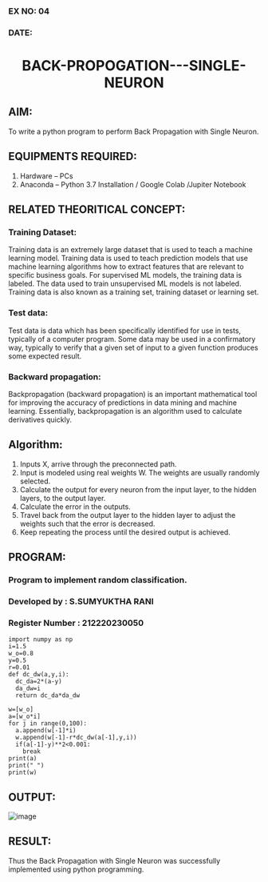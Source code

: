 ### EX NO: 04
### DATE: 
# <p align="center"> BACK-PROPOGATION---SINGLE-NEURON<p/>
## AIM:
 
To write a python program to perform Back Propagation with Single Neuron.
 
## EQUIPMENTS REQUIRED:
 
1. Hardware – PCs
2. Anaconda – Python 3.7 Installation / Google Colab /Jupiter Notebook
 
## RELATED THEORITICAL CONCEPT:
 
### Training Dataset:
Training data is an extremely large dataset that is used to teach a machine learning model. Training data is used to teach prediction models that use machine learning algorithms how to extract features that are relevant to specific business goals. For supervised ML models, the training data is labeled. The data used to train unsupervised ML models is not labeled. Training data is also known as a training set, training dataset or learning set.
 
### Test data:
Test data is data which has been specifically identified for use in tests, typically of a computer program. Some data may be used in a confirmatory way, typically to verify that a given set of input to a given function produces some expected result.
 
### Backward propagation:
Backpropagation (backward propagation) is an important mathematical tool for improving the accuracy of predictions in data mining and machine learning. Essentially, backpropagation is an algorithm used to calculate derivatives quickly.
 
## Algorithm:
1. Inputs X, arrive through the preconnected path.
2. Input is modeled using real weights W. The weights are usually randomly selected.
3. Calculate the output for every neuron from the input layer, to the hidden layers, to the output layer.
4. Calculate the error in the outputs.
5. Travel back from the output layer to the hidden layer to adjust the weights such that the error is decreased. 
6. Keep repeating the process until the desired output is achieved.
 
## PROGRAM:
### Program to implement random classification.
### Developed by   : S.SUMYUKTHA RANI
### Register Number :  212220230050
```
import numpy as np
i=1.5    
w_o=0.8  
y=0.5    
r=0.01   
def dc_dw(a,y,i):
  dc_da=2*(a-y)
  da_dw=i
  return dc_da*da_dw
  
w=[w_o]
a=[w_o*i]
for j in range(0,100):
  a.append(w[-1]*i)
  w.append(w[-1]-r*dc_dw(a[-1],y,i))
  if(a[-1]-y)**2<0.001:
    break
print(a)
print(" ")
print(w)
```
 
## OUTPUT:
 
![image](https://user-images.githubusercontent.com/75235293/164050860-f854dccf-c16c-4aba-af0a-fa071aa341b3.png)
 
 
## RESULT:
 
Thus the Back Propagation with Single Neuron was successfully implemented using python programming.
 
